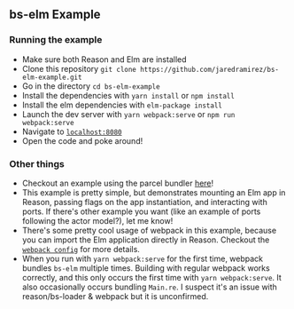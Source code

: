 ## bs-elm Example

### Running the example
* Make sure both Reason and Elm are installed
* Clone this repository `git clone https://github.com/jaredramirez/bs-elm-example.git`
* Go in the directory `cd bs-elm-example`
* Install the dependencies with `yarn install` or `npm install`
* Install the elm dependencies with `elm-package install`
* Launch the dev server with `yarn webpack:serve` or `npm run webpack:serve`
* Navigate to [`localhost:8080`](http://localhost:8080)
* Open the code and poke around!

### Other things
* Checkout an example using the parcel bundler [here](https://github.com/splodingsocks/reasonable-app)!
* This example is pretty simple, but demonstrates mounting an Elm app in Reason, passing flags on the app instantiation, and interacting with ports. If there's other example you want (like an example of ports following the actor model?), let me know!
* There's some pretty cool usage of webpack in this example, because you can import the Elm application directly in Reason. Checkout the [`webpack config`](webpack.config.js) for more details.
* When you run with `yarn webpack:serve` for the first time, webpack bundles `bs-elm` multiple times. Building with regular webpack works correctly, and this only occurs the first time with `yarn webpack:serve`. It also occasionally occurs bundling `Main.re`. I suspect it's an issue with reason/bs-loader & webpack but it is unconfirmed.
